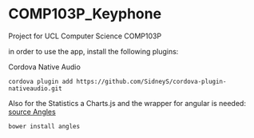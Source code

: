 # COMP103P_Keyphone
Project for UCL Computer Science COMP103P

 in order to use the app, install the following plugins:


 Cordova Native Audio
 ```
 cordova plugin add https://github.com/SidneyS/cordova-plugin-nativeaudio.git
 ```
 
 Also for the Statistics a Charts.js and the wrapper for angular is needed: 
 [source Angles](https://github.com/gonewandering/angles)
 ```
 bower install angles
 ```